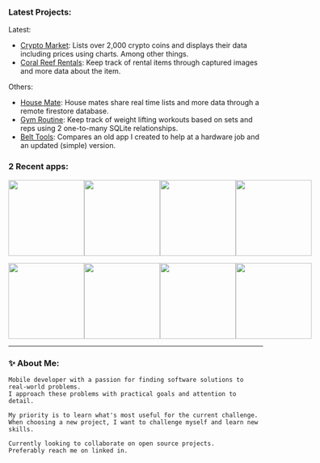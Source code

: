
### Latest Projects:

<!-- GitHub readme stats https://github.com/anuraghazra/github-readme-stats -->
<!-- <img align="right" height="150px" width="350px" src="https://github-readme-stats.vercel.app/api/top-langs/?username=edcres&layout=compact&theme=chartreuse-dark&title_color=ffffff&langs_count=3" /> -->

Latest:
- [Crypto Market](https://github.com/edcres/crypto-market): Lists over 2,000 crypto coins and displays their data including prices using charts. Among other things.
- [Coral Reef Rentals](https://github.com/edcres/c-r-rentals): Keep track of rental items through captured images and more data about the item.

Others:
- [House Mate](https://github.com/edcres/house-mate): House mates share real time lists and more data through a remote firestore database.
- [Gym Routine](https://github.com/edcres/gym-routine): Keep track of weight lifting workouts based on sets and reps using 2 one-to-many SQLite relationships.
- [Belt Tools](https://github.com/edcres/belt-tools): Compares an old app I created to help at a hardware job and an updated (simple) version.

### 2 Recent apps:

<p align="left" style="display:flex">
    <a href="https://github.com/edcres/crypto-market">
        <img width=150 src="https://user-images.githubusercontent.com/79296181/194726761-c1a3f668-d1e0-4353-a97a-a50eff434dff.jpg" />
    </a>
    <a href="https://github.com/edcres/crypto-market">
        <img width=150 src="https://user-images.githubusercontent.com/79296181/194971771-b0a3403f-4f87-4a36-a34b-719c8f541812.jpg" />
    </a>
    <a href="https://github.com/edcres/crypto-market">
        <img width=150 src="https://user-images.githubusercontent.com/79296181/189294490-87f06ae8-4ef3-4471-a478-7f44ab517c66.gif" />
    </a>
    <a href="https://github.com/edcres/crypto-market">
        <img width=150 src="https://user-images.githubusercontent.com/79296181/189294592-ff01ffab-efd8-4099-9c76-fdd4387eb457.gif" />
    </a>
</p>

<p align="left" style="display:flex">
    <a href="https://github.com/edcres/c-r-rentals">
        <img width=150 src="https://user-images.githubusercontent.com/79296181/194972038-07b0fbbf-b7e1-47c2-9647-3bc44d9a63c9.jpg" />
    </a>
    <a href="https://github.com/edcres/c-r-rentals">
        <img width=150 src="https://user-images.githubusercontent.com/79296181/194971800-5d937b20-f74a-4c86-bd24-91e57b3d55e9.jpg" />
    </a>
    <a href="https://github.com/edcres/c-r-rentals">
        <img width=150 src="https://user-images.githubusercontent.com/79296181/183285510-cbbb301a-f828-4c8b-8020-4ed4b40741f3.gif" />
    </a>
    <a href="https://github.com/edcres/c-r-rentals">
        <img width=150 src="https://user-images.githubusercontent.com/79296181/183285528-196ec090-ff85-4a1c-886b-e43677df55f8.gif" />
    </a>
</p>

---

### ✨ About Me:
    Mobile developer with a passion for finding software solutions to real-world problems.
    I approach these problems with practical goals and attention to detail.
    
    My priority is to learn what's most useful for the current challenge.
    When choosing a new project, I want to challenge myself and learn new skills.
    
    Currently looking to collaborate on open source projects.
    Preferably reach me on linked in.

![]()

